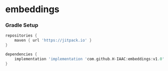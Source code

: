 # embeddings


### Gradle Setup

```gradle
repositories {
    maven { url 'https://jitpack.io' }
}

dependencies {
    implementation 'implementation 'com.github.H-IAAC:embeddings:v1.0'
}
